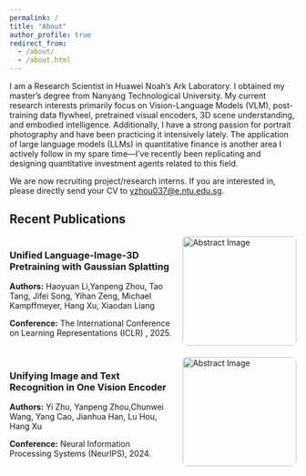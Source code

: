 ```yaml
---
permalink: /
title: "About"
author_profile: true
redirect_from: 
  - /about/
  - /about.html
---
```


I am a Research Scientist in Huawei Noah’s Ark Laboratory. I obtained my master’s degree from Nanyang Technological University. My current research interests primarily focus on Vision-Language Models (VLM), post-training data flywheel, pretrained visual encoders, 3D scene understanding, and embodied intelligence. Additionally, I have a strong passion for portrait photography and have been practicing it intensively lately. The application of large language models (LLMs) in quantitative finance is another area I actively follow in my spare time—I’ve recently been replicating and designing quantitative investment agents related to this field.

We are now recruiting project/research interns. If you are interested in, please directly send your CV to yzhou037@e.ntu.edu.sg.

## Recent Publications

<style>
  .publication {
    display: flex;
    margin-bottom: 20px;
  }
  .publication .info {
    flex: 1;
    margin-right: 15px;
  }
  .publication .image {
    width: 200px;
    height: auto;
  }
  .publication img {
    width: 100%;
    height: auto;
    border-radius: 8px;
  }
</style>

<div class="publication">
  <div class="info">
    <h3>Unified Language-Image-3D Pretraining with Gaussian Splatting</h3>
    <p><strong>Authors:</strong> Haoyuan Li,Yanpeng Zhou, Tao Tang, Jifei Song, Yihan Zeng, Michael Kampffmeyer, Hang Xu, Xiaodan Liang</p>
    <p><strong>Conference:</strong> The International Conference on Learning Representations (ICLR) , 2025.</p>
  </div>
  <div class="image">
    <img src="http://academicpages.github.io/images/unigs.png" alt="Abstract Image">
  </div>
</div>

<div class="publication">
  <div class="info">
    <h3>Unifying Image and Text Recognition in One Vision Encoder</h3>
    <p><strong>Authors:</strong>  Yi Zhu, Yanpeng Zhou,Chunwei Wang, Yang Cao, Jianhua Han, Lu Hou, Hang Xu</p>
    <p><strong>Conference:</strong> Neural Information Processing Systems (NeurIPS), 2024.</p>
  </div>
  <div class="image">
    <img src="http://academicpages.github.io/images/unit.png" alt="Abstract Image">
  </div>
</div>

